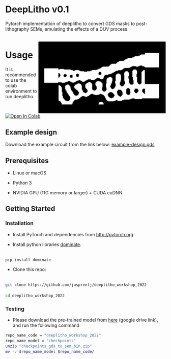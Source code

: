 
# DeepLitho v0.1
Pytorch implementation of deeplitho to convert GDS masks to post-lithography SEMs, emulating the effects of a DUV process.<br><br>

<img src='imgs/demo_litho.gif' align="right"  width=400>
</img>

  

# Usage

It is recommended to use the colab environment to run deeplitho.


[![Open In Colab][colab-badge]][colab-notebook-deeplitho]

## Example design
Download the example circuit from the link below:
[example-design.gds][example-design]

## Prerequisites

- Linux or macOS

- Python 3

- NVIDIA GPU (11G memory or larger) + CUDA cuDNN

  

## Getting Started

### Installation

- Install PyTorch and dependencies from http://pytorch.org

- Install python libraries [dominate](https://github.com/Knio/dominate).

```bash

pip install dominate

```

- Clone this repo:

```bash

git clone https://github.com/jaspreetj/deeplitho_workshop_2022

cd deeplitho_workshop_2022

```

  
  

### Testing
- Please download the pre-trained model from [here](https://drive.google.com/file/d/1D1PAL2E3uZFnPXSVfCZAvCLuP70hgLPQ/view?usp=share_link) (google drive link), and run the following command
```bash
repo_name_code = "deeplitho_workshop_2022"
repo_name_model = "checkpoints"
unzip "checkpoints_gds_to_sem_bin.zip"
mv -v $repo_name_model $repo_name_code/
```

[colab-notebook-deeplitho]: <https://colab.research.google.com/drive/1-tWFvRGPAXDn0t9RgdHPUFw_qlFB642Y?usp=sharing>
[example-design]: <https://drive.google.com/file/d/1PqbzQEh4X6iYQ_89ZEAu7rj64dFS9kEz/view?usp=share_link>
[colab-badge]: <https://colab.research.google.com/assets/colab-badge.svg>
